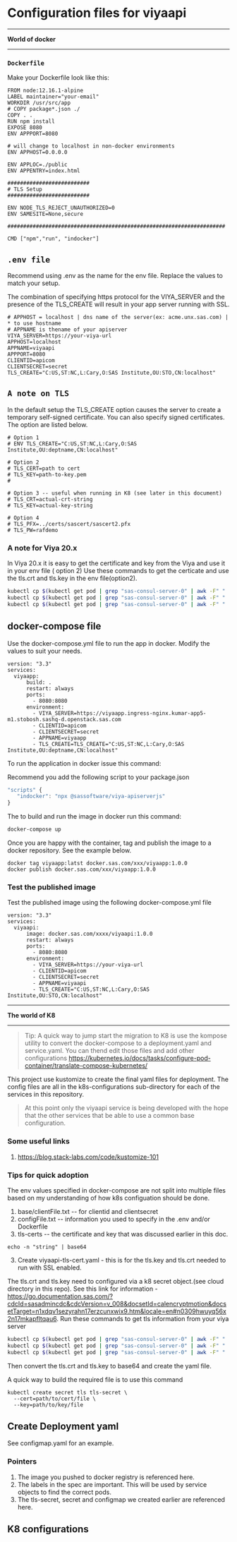 # Configuration files for viyaapi 

---

**World of docker**

---

### `Dockerfile`

Make your Dockerfile look like this:

```docker
FROM node:12.16.1-alpine
LABEL maintainer="your-email"
WORKDIR /usr/src/app
# COPY package*.json ./
COPY . .
RUN npm install
EXPOSE 8080
ENV APPPORT=8080

# will change to localhost in non-docker environments
ENV APPHOST=0.0.0.0

ENV APPLOC=./public
ENV APPENTRY=index.html

##########################
# TLS Setup
##########################

ENV NODE_TLS_REJECT_UNAUTHORIZED=0
ENV SAMESITE=None,secure

#####################################################################

CMD ["npm","run", "indocker"]
```

## `.env file`

Recommend using .env as the name for the env file. Replace the values to match your setup. 

The combination of specifying https protocol for the VIYA_SERVER and the presence of the TLS_CREATE will result in your app server running with SSL.

```env
# APPHOST = localhost | dns name of the server(ex: acme.unx.sas.com) | * to use hostname
# APPNAME is thename of your apiserver
VIYA_SERVER=https://your-viya-url
APPHOST=localhost
APPNAME=viyaapi
APPPORT=8080
CLIENTID=apicom
CLIENTSECRET=secret
TLS_CREATE="C:US,ST:NC,L:Cary,O:SAS Institute,OU:STO,CN:localhost"
```

## `A note on TLS`

In the default setup the TLS_CREATE option causes the server to create a temporary self-signed certificate. You can also specify signed certificates. The option are listed below.

```env
# Option 1
# ENV TLS_CREATE="C:US,ST:NC,L:Cary,O:SAS Institute,OU:deptname,CN:localhost"

# Option 2
# TLS_CERT=path to cert
# TLS_KEY=path-to-key.pem
# 

# Option 3 -- useful when running in K8 (see later in this document) 
# TLS_CRT=actual-crt-string
# TLS_KEY=actual-key-string

# Option 4
# TLS_PFX=../certs/sascert/sascert2.pfx
# TLS_PW=rafdemo

```

### A note for Viya 20.x

In Viya 20.x it is easy to get the certificate and key from the Viya and use it in your env file ( option 2)
Use these commands to get the certicate and use the tls.crt and tls.key in the env file(option2).

```sh
kubectl cp $(kubectl get pod | grep "sas-consul-server-0" | awk -F" " '{print $1}'):security/ca.crt ./ca.crt
kubectl cp $(kubectl get pod | grep "sas-consul-server-0" | awk -F" " '{print $1}'):security/tls.crt ./tls.crt
kubectl cp $(kubectl get pod | grep "sas-consul-server-0" | awk -F" " '{print $1}'):security/tls.key ./tls.key
```

## docker-compose file

Use the docker-compose.yml file to run the app in docker. Modify the values to suit your needs.

```docker
version: "3.3"
services:
  viyaapp:
      build: .
      restart: always
      ports:
        - 8080:8080
      environment:
        - VIYA_SERVER=https://viyaapp.ingress-nginx.kumar-app5-m1.stobosh.sashq-d.openstack.sas.com
        - CLIENTID=apicom
        - CLIENTSECRET=secret
        - APPNAME=viyaapp
        - TLS_CREATE=TLS_CREATE="C:US,ST:NC,L:Cary,O:SAS Institute,OU:deptname,CN:localhost"
```

To run the application in docker issue this command:

Recommend you add the following script to your package.json

```js
"scripts" {
   "indocker": "npx @sassoftware/viya-apiserverjs"
}
```
The to build and run the image in docker run this command:

```sh
docker-compose up
```

Once you are happy with the container, tag and publish the image to a docker repository. See the example below.


```docker
docker tag viyaapp:latst docker.sas.com/xxx/viyaapp:1.0.0
docker publish docker.sas.com/xxx/viyaapp:1.0.0
```
### Test the published image

Test the published image using the following docker-compose.yml file

```docker
version: "3.3"
services:
  viyaapi:
      image: docker.sas.com/xxxx/viyaapi:1.0.0
      restart: always
      ports:
        - 8080:8080
      environment:
        - VIYA_SERVER=https://your-viya-url
        - CLIENTID=apicom
        - CLIENTSECRET=secret
        - APPNAME=viyaapi
        - TLS_CREATE="C:US,ST:NC,L:Cary,O:SAS Institute,OU:STO,CN:localhost"
```

---

**The world of K8**

---


> Tip: A quick way to jump start the migration to K8 is use the kompose utility to convert the docker-compose to a deployment.yaml and service.yaml. You can thend edit those files and add other configurations  <https://kubernetes.io/docs/tasks/configure-pod-container/translate-compose-kubernetes/>

This project use kustomize to create the final yaml files for deployment.
The config files are all in the k8s-configurations sub-directory for each of the services in this repository.

> At this point only the viyaapi service is being developed with the hope that the other services that be able to use a common base configuration.

### Some useful links
1. https://blog.stack-labs.com/code/kustomize-101


### Tips for quick adoption

The env values specified in docker-compose are not split into multiple files based on my understanding of how k8s configuation should be done.

1. base/clientFile.txt -- for clientid and clientsecret
2. configFile.txt -- information you used to specify in the .env and/or Dockerfile
3. tls-certs -- the certificate and key that was discussed earlier in this doc.


```
echo -n "string" | base64 
```

3. Create viyaapi-tls-cert.yaml - this is for the tls.key and tls.crt needed to run with SSL enabled.

The tls.crt and tls.key need to configured via a k8 secret object.(see cloud directory in this repo). See this link for information - <https://go.documentation.sas.com/?cdcId=sasadmincdc&cdcVersion=v_008&docsetId=calencryptmotion&docsetTarget=n1xdqv1sezyrahn17erzcunxwix9.htm&locale=en#n0309hwuyq56x2n17mkapfltqau6>.
 Run these commands to get tls information from your viya server

```sh
kubectl cp $(kubectl get pod | grep "sas-consul-server-0" | awk -F" " '{print $1}'):security/ca.crt ./ca.crt
kubectl cp $(kubectl get pod | grep "sas-consul-server-0" | awk -F" " '{print $1}'):security/tls.crt ./tls.crt
kubectl cp $(kubectl get pod | grep "sas-consul-server-0" | awk -F" " '{print $1}'):security/tls.key ./tls.key
```

Then convert the tls.crt and tls.key to base64 and create the yaml file.

A quick way to build the required file is to use this command
```
kubectl create secret tls tls-secret \
  --cert=path/to/cert/file \
  --key=path/to/key/file

```
## Create Deployment yaml

See  configmap.yaml for an example. 

### Pointers

1. The image you pushed to docker registry is referenced here.
2. The labels in the spec are important. This will be used by service objects to find the correct pods.
3. The tls-secret, secret and configmap we created earlier are referenced here. 



## K8 configurations

